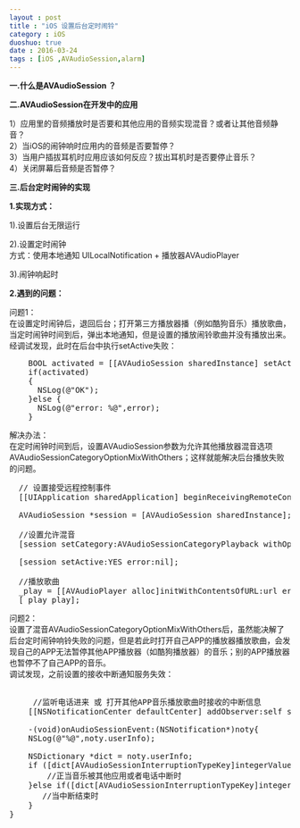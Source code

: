 ```yaml
---
layout : post
title : "iOS 设置后台定时闹铃"
category : iOS
duoshuo: true
date : 2016-03-24
tags : [iOS ,AVAudioSession,alarm]
---
```


**一.什么是AVAudioSession ？**  

**二.AVAudioSession在开发中的应用**

1）应用里的音频播放时是否要和其他应用的音频实现混音？或者让其他音频静音？   
2）当iOS的闹钟响时应用内的音频是否要暂停？   
3）当用户插拔耳机时应用应该如何反应？拔出耳机时是否要停止音乐？   
4）关闭屏幕后音频是否暂停？   


**三.后台定时闹钟的实现**  

**1.实现方式：**

1).设置后台无限运行   

2).设置定时闹钟   
方式：使用本地通知 UILocalNotification + 播放器AVAudioPlayer   

3).闹钟响起时   

**2.遇到的问题：**

问题1：   
     在设置定时闹钟后，退回后台；打开第三方播放器播（例如酷狗音乐）播放歌曲，当定时闹钟时间到后，弹出本地通知，但是设置的播放闹铃歌曲并没有播放出来。经调试发现，此时在后台中执行setActive失败：   
  
<pre class="brush: oc;  ">
    BOOL activated = [[AVAudioSession sharedInstance] setActive:YES error:&error];
    if(activated)
    {
      NSLog(@"OK");
    }else {
      NSLog(@"error: %@",error);
    }
</pre>
    
    
解决办法：   
    在定时闹钟时间到后，设置AVAudioSession参数为允许其他播放器混音选项AVAudioSessionCategoryOptionMixWithOthers；这样就能解决后台播放失败的问题。   

<pre class="brush: oc;  ">
  // 设置接受远程控制事件
  [[UIApplication sharedApplication] beginReceivingRemoteControlEvents]; 
  
  AVAudioSession *session = [AVAudioSession sharedInstance];

  //设置允许混音
  [session setCategory:AVAudioSessionCategoryPlayback withOptions:AVAudioSessionCategoryOptionMixWithOthers error:nil];
                
  [session setActive:YES error:nil];
                
  //播放歌曲
  _play = [[AVAudioPlayer alloc]initWithContentsOfURL:url error:nil];
  [_play play];
</pre>

问题2：   
     设置了混音AVAudioSessionCategoryOptionMixWithOthers后，虽然能决解了后台定时闹钟响铃失败的问题，但是若此时打开自己APP的播放器播放歌曲，会发现自己的APP无法暂停其他APP播放器（如酷狗播放器）的音乐；别的APP播放器也暂停不了自己APP的音乐。   
     调试发现，之前设置的接收中断通知服务失效：
     
<pre class="brush: oc;  ">

     //监听电话进来 或 打开其他APP音乐播放歌曲时接收的中断信息
    [[NSNotificationCenter defaultCenter] addObserver:self selector:@selector(onAudioSessionEvent:) name:AVAudioSessionInterruptionNotification object:nil];
    
    -(void)onAudioSessionEvent:(NSNotification*)noty{
    NSLog(@"%@",noty.userInfo);

    NSDictionary *dict = noty.userInfo;
    if ([dict[AVAudioSessionInterruptionTypeKey]integerValue]==AVAudioSessionInterruptionTypeBegan) {
        //正当音乐被其他应用或者电话中断时
    }else if([dict[AVAudioSessionInterruptionTypeKey]integerValue]==AVAudioSessionInterruptionTypeEnded){
       //当中断结束时
    }
}


</pre>

<pre class="brush: oc;  ">

</pre>
